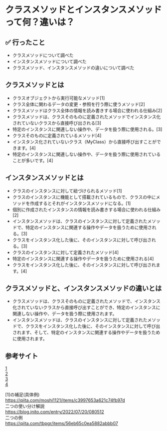 # クラスメソッドとインスタンスメソッドって何？違いは？

## ✅ 行ったこと

- クラスメソッドについて調べた
- インスタンスメソッドについて調べた
- クラスメソッド、インスタンスメソッドの違いについて調べた

## クラスメソッドとは

- クラスオブジェクトから実行可能なメソッド[1]
- クラス全体に関わるデータの変更・参照を行う際に使うメソッド[2]
- クラスメソッドはクラス全体の情報を読み書きする場合に使われる仕組み[2]
- クラスメソッドは、クラスそのものに定義されたメソッドでインスタンス化されていないクラスから直接呼び出される[3]
- 特定のインスタンスに関連しない操作や、データを扱う際に使用される。[3]
- クラスそのものに定義されているメソッド[4]
- インスタンス化されていないクラス（MyClass）から直接呼び出すことができます。[4]
- 特定のインスタンスに関連しない操作や、データを扱う際に使用されていることが多いです。[4]

## インスタンスメソッドとは

- クラスのインスタンスに対して紐づけられるメソッド[1]
- クラスのインスタンスに機能として搭載されているもので、クラスの中にメソッドを作成するとそれがインスタンスメソッドになる。[1]
- 個別に作成されたインスタンスの情報を読み書きする場合に使われる仕組み[2]
- インスタンスメソッドは、クラスのインスタンスに対して定義されたメソッドで、特定のインスタンスに関連する操作やデータを扱うために使用される。[3]
- クラスをインスタンス化した後に、そのインスタンスに対して呼び出される。[3]
- クラスのインスタンスに対して定義されたメソッド[4]
- 特定のインスタンスに関連する操作やデータを扱うために使用される[4]
- クラスをインスタンス化した後に、そのインスタンスに対して呼び出されます。[4]

## クラスメソッドと、インスタンスメソッドの違いとは

- クラスメソッドは、クラスそのものに定義されたメソッドで、インスタンス化されていないクラスから直接呼び出すことができ、特定のインスタンスに関連しない操作や、データを扱う際に使用されます。
- インスタンスメソッドは、クラスのインスタンスに対して定義されたメソッドで、クラスをインスタンス化した後に、そのインスタンスに対して呼び出されます、そして、特定のインスタンスに関連する操作やデータを扱うために使用されます。

## 参考サイト
[1](https://qiita.com/moshi1121/items/c74d350bab32113d4f3d)<br>
[2](https://zenn.dev/hiroakimatsuoka/articles/ddd3b55ab53f95)<br>
[3](https://qiita.com/void_takazu/items/89d8316d3e6fbd826b42)<br>
[4](https://youta-ms.online/tec/rails_instance_class_method)<br>

[1]の補足(具体例)<br>
https://qiita.com/moshi1121/items/c3997653a621c74fb97d<br>
二つの使い分け解説<br>
https://blog.jnito.com/entry/2022/07/20/080512<br>
二つの例<br>
https://qiita.com/tbpgr/items/56eb65c0ea5882abbb07<br>